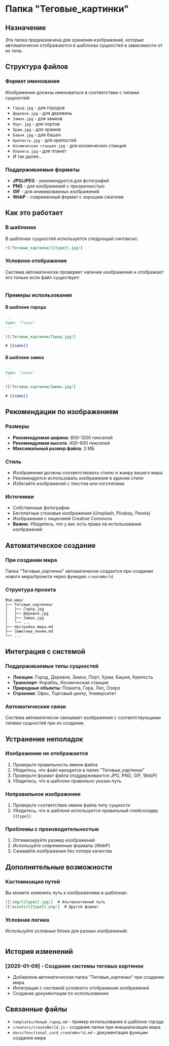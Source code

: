 ﻿# Папка "Теговые_картинки"

## Назначение
Эта папка предназначена для хранения изображений, которые автоматически отображаются в шаблонах сущностей в зависимости от их типа.

## Структура файлов

### Формат именования
Изображения должны именоваться в соответствии с типами сущностей:
- `Город.jpg` - для городов
- `Деревня.jpg` - для деревень  
- `Замок.jpg` - для замков
- `Порт.jpg` - для портов
- `Храм.jpg` - для храмов
- `Башня.jpg` - для башен
- `Крепость.jpg` - для крепостей
- `Космическая станция.jpg` - для космических станций
- `Планета.jpg` - для планет
- И так далее...

### Поддерживаемые форматы
- **JPG/JPEG** - рекомендуется для фотографий
- **PNG** - для изображений с прозрачностью
- **GIF** - для анимированных изображений
- **WebP** - современный формат с хорошим сжатием

## Как это работает

### В шаблонах
В шаблонах сущностей используется следующий синтаксис:
```markdown
![[Теговые_картинки/{{type}}.jpg]]
```

### Условное отображение
Система автоматически проверяет наличие изображения и отображает его только если файл существует:
```markdown

```

### Примеры использования

#### В шаблоне города
```markdown
---
type: "Город"
---

![[Теговые_картинки/Город.jpg]]

# {{name}}
```

#### В шаблоне замка
```markdown
---
type: "Замок"
---

![[Теговые_картинки/Замок.jpg]]

# {{name}}
```

## Рекомендации по изображениям

### Размеры
- **Рекомендуемая ширина**: 800-1200 пикселей
- **Рекомендуемая высота**: 400-600 пикселей
- **Максимальный размер файла**: 2 МБ

### Стиль
- Изображения должны соответствовать стилю и жанру вашего мира
- Рекомендуется использовать изображения в едином стиле
- Избегайте изображений с текстом или логотипами

### Источники
- Собственные фотографии
- Бесплатные стоковые изображения (Unsplash, Pixabay, Pexels)
- Изображения с лицензией Creative Commons
- **Важно**: Убедитесь, что у вас есть права на использование изображений

## Автоматическое создание

### При создании мира
Папка "Теговые_картинки" автоматически создается при создании нового мира/проекта через функцию `createWorld`.

### Структура проекта
```
Мой_мир/
├── Теговые_картинки/
│   ├── Город.jpg
│   ├── Деревня.jpg
│   ├── Замок.jpg
│   └── ...
├── Настройки_мира.md
├── Сюжетные_линии.md
└── ...
```

## Интеграция с системой

### Поддерживаемые типы сущностей
- **Локации**: Город, Деревня, Замок, Порт, Храм, Башня, Крепость
- **Транспорт**: Корабль, Космическая станция
- **Природные объекты**: Планета, Гора, Лес, Озеро
- **Строения**: Офис, Торговый центр, Университет

### Автоматические связи
Система автоматически связывает изображения с соответствующими типами сущностей при их создании.

## Устранение неполадок

### Изображение не отображается
1. Проверьте правильность имени файла
2. Убедитесь, что файл находится в папке "Теговые_картинки"
3. Проверьте формат файла (поддерживаются JPG, PNG, GIF, WebP)
4. Убедитесь, что в шаблоне правильно указан путь

### Неправильное изображение
1. Проверьте соответствие имени файла типу сущности
2. Убедитесь, что в шаблоне используется правильный плейсхолдер `{{type}}`

### Проблемы с производительностью
1. Оптимизируйте размер изображений
2. Используйте современные форматы (WebP)
3. Сжимайте изображения без потери качества

## Дополнительные возможности

### Кастомизация путей
Вы можете изменить путь к изображениям в шаблонах:
```markdown
![[img/{{type}}.jpg]]  # Альтернативный путь
![[assets/{{type}}.png]]  # Другой формат
```

### Условная логика
Используйте условные блоки для разных изображений:
```markdown

```

## История изменений

### [2025-01-09] - Создание системы теговых картинок
- Добавлена автоматическая папка "Теговые_картинки" при создании мира
- Интеграция с системой условного отображения изображений
- Создание документации по использованию

## Связанные файлы
- `templates/Новый_город.md` - пример использования в шаблоне города
- `creators/createWorld.js` - создание папки при инициализации мира
- `docs/functional_card_createWorld.md` - документация функции создания мира

